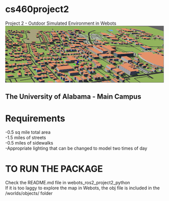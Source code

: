 # cs460project2
Project 2 - Outdoor Simulated Environment in Webots
![Mapped Environment](./tuscaloosa-mapped.png)
## The University of Alabama - Main Campus

# Requirements
-0.5 sq mile total area\
-1.5 miles of streets\
-0.5 miles of sidewalks\
-Appropriate lighting that can be changed to model two times of day

# TO RUN THE PACKAGE
Check the README.md file in webots_ros2_project2_python\
If it is too laggy to explore the map in Webots, the obj file is included in the /worlds/objects/ folder

